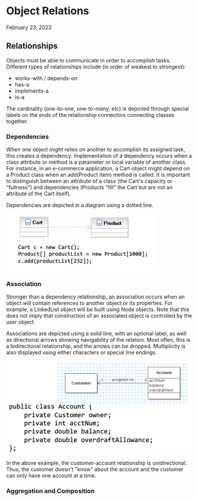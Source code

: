 # Object Relations
February 23, 2022

## Relationships
Objects must be able to communicate in order to accomplish tasks. Different types of relationships include (in order of weakest to strongest):

- works-with / depends-on
- has-a
- implements-a
- is-a

The cardinality (one-to-one, one-to-many, etc) is depicted through special labels on the ends of the relationship connectors connecting classes together.

### Dependencies
When one object *might* relies on another to accomplish its assigned task, this creates a dependency. Implementation of a dependency occurs when a class attribute or method is a parameter or local variable of another class. For instance, in an e-commerce application, a Cart object might depend on a Product class when an add(Product item) method is called. It is important to distinguish between an attribute of a class (the Cart's capacity or "fullness") and dependencies (Products "fill" the Cart but are not an attribute of the Cart itself).

Dependencies are depicted in a diagram using a dotted line.

![Cart-Product dependency](../images/cart-product.png)

### Association
Stronger than a dependency relationship, an association occurs when an object *will* contain references to another object or its properties. For example, a LinkedList object will be built using Node objects. Note that this does not imply that construction of an associated object is controlled by the user object.

Associations are depicted using a solid line, with an optional label, as well as directional arrows showing navigability of the relation. Most often, this is a bidirectional relationship, and the arrows can be dropped. Multiplicity is also displayed using either characters or special line endings.

![Association example](../images/customer-account.png)

In the above example, the customer-account relationship is unidirectional. Thus, the customer doesn't "know" about the account and the customer can only have one account at a time.

### Aggregation and Composition
